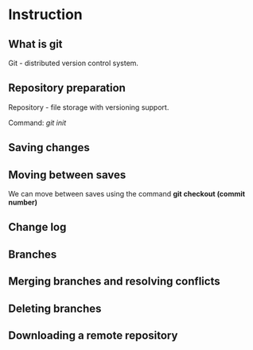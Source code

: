 # Instruction

## What is git

Git - distributed version control system.

## Repository preparation

Repository - file storage with versioning support.


Command: *git init*


## Saving changes

## Moving between saves

We can move between saves using the command **git checkout (commit number)**

## Change log

## Branches

## Merging branches and resolving conflicts

## Deleting branches

## Downloading a remote repository